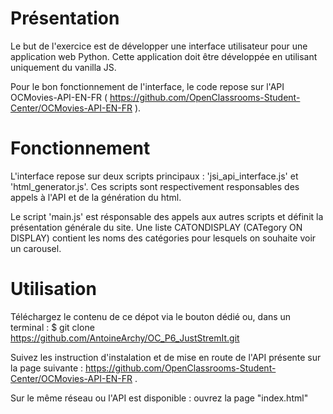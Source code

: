 # Présentation
Le but de l'exercice est de développer une interface utilisateur pour une application web Python.
Cette application doit être développée en utilisant uniquement du vanilla JS.

Pour le bon fonctionnement de l'interface, le code repose sur l'API OCMovies-API-EN-FR ( https://github.com/OpenClassrooms-Student-Center/OCMovies-API-EN-FR ).

# Fonctionnement 
L'interface repose sur deux scripts principaux : 'jsi_api_interface.js' et 'html_generator.js'. Ces scripts sont respectivement responsables des appels à l'API et de la génération du html.

Le script 'main.js' est résponsable des appels aux autres scripts et définit la présentation générale du site. Une liste CATONDISPLAY (CATegory ON DISPLAY) contient les noms des catégories pour lesquels on souhaite voir un carousel.

# Utilisation
Téléchargez le contenu de ce dépot via le bouton dédié ou, dans un terminal : $ git clone https://github.com/AntoineArchy/OC_P6_JustStremIt.git

Suivez les instruction d'instalation et de mise en route de l'API présente sur la page suivante : https://github.com/OpenClassrooms-Student-Center/OCMovies-API-EN-FR .

Sur le même réseau ou l'API est disponible : ouvrez la page "index.html"
